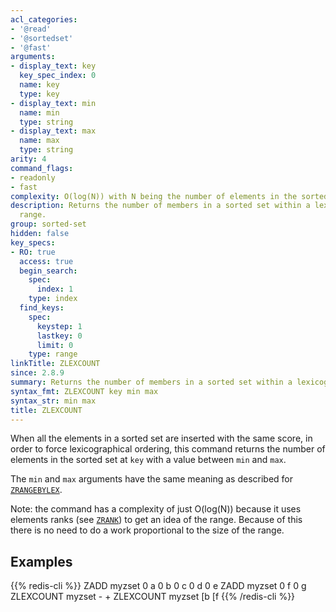 ```yaml
---
acl_categories:
- '@read'
- '@sortedset'
- '@fast'
arguments:
- display_text: key
  key_spec_index: 0
  name: key
  type: key
- display_text: min
  name: min
  type: string
- display_text: max
  name: max
  type: string
arity: 4
command_flags:
- readonly
- fast
complexity: O(log(N)) with N being the number of elements in the sorted set.
description: Returns the number of members in a sorted set within a lexicographical
  range.
group: sorted-set
hidden: false
key_specs:
- RO: true
  access: true
  begin_search:
    spec:
      index: 1
    type: index
  find_keys:
    spec:
      keystep: 1
      lastkey: 0
      limit: 0
    type: range
linkTitle: ZLEXCOUNT
since: 2.8.9
summary: Returns the number of members in a sorted set within a lexicographical range.
syntax_fmt: ZLEXCOUNT key min max
syntax_str: min max
title: ZLEXCOUNT
---
```

When all the elements in a sorted set are inserted with the same score, in order to force lexicographical ordering, this command returns the number of elements in the sorted set at `key` with a value between `min` and `max`.

The `min` and `max` arguments have the same meaning as described for
[`ZRANGEBYLEX`](/commands/zrangebylex).

Note: the command has a complexity of just O(log(N)) because it uses elements ranks (see [`ZRANK`](/commands/zrank)) to get an idea of the range. Because of this there is no need to do a work proportional to the size of the range.

## Examples

{{% redis-cli %}}
ZADD myzset 0 a 0 b 0 c 0 d 0 e
ZADD myzset 0 f 0 g
ZLEXCOUNT myzset - +
ZLEXCOUNT myzset [b [f
{{% /redis-cli %}}

